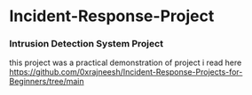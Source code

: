 # Incident-Response-Project

### Intrusion Detection System Project
this project was a practical demonstration of project i read here https://github.com/0xrajneesh/Incident-Response-Projects-for-Beginners/tree/main 
